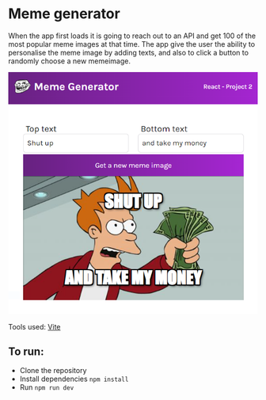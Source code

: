 # Meme generator

When the app first loads it is going to reach out to an API and get 100 of the most popular meme images at that time. The app give the user the ability to personalise the meme image by adding texts, and also to click a button to randomly choose a new memeimage.

![alt text](screenshot-project.png)

Tools used: [Vite](https://vitejs.dev/)

## To run:
- Clone the repository
- Install dependencies `npm install`
- Run `npm run dev`
